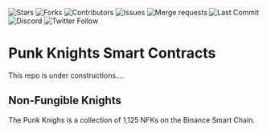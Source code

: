 ![Stars](https://img.shields.io/gitlab/stars/Donaswap/punkknights-smart-contract?style=social)
![Forks](https://img.shields.io/gitlab/forks/Donaswap/punkknights-smart-contract?style=social)
![Contributors](https://img.shields.io/gitlab/contributors/donaswap/punkknights-smart-contract)
![Issues](https://img.shields.io/gitlab/issues/open/Donaswap/punkknights-smart-contract)
![Merge requests](https://img.shields.io/gitlab/merge-requests/open/Donaswap/punkknights-smart-contract)
![Last Commit](https://img.shields.io/gitlab/last-commit/Donaswap/punkknights-smart-contract)
![Discord](https://img.shields.io/discord/851473572772970527?label=Discord)
![Twitter Follow](https://img.shields.io/twitter/follow/punkknightsbsc?style=social)

# Punk Knights Smart Contracts

This repo is under constructions....

## Non-Fungible Knights 
The Punk Knighs is a collection of 1,125 NFKs on the Binance Smart Chain.

